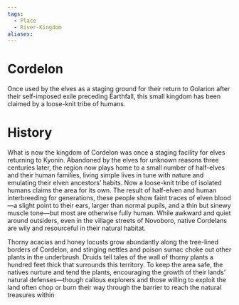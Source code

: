 ```yaml
---
tags:
  - Place
  - River-Kingdom
aliases:
---
```

# Cordelon
Once used by the elves as a staging ground for their return to Golarion after their self-imposed exile preceding Earthfall, this small kingdom has been claimed by a loose-knit tribe of humans.  

# History
What is now the kingdom of Cordelon was once a staging facility for elves returning to Kyonin. Abandoned by the elves for unknown reasons three centuries later, the region now plays home to a small number of half-elves and their human families, living simple lives in tune with nature and emulating their elven ancestors’ habits. Now a loose-knit tribe of isolated humans claims the area for its own. The result of half-elven and human interbreeding for generations, these people show faint traces of elven blood—a slight point to their ears, larger than normal pupils, and a thin but sinewy muscle tone—but most are otherwise fully human. While awkward and quiet around outsiders, even in the village streets of Novoboro, native Cordelans are wily and resourceful in their natural habitat.

Thorny acacias and honey locusts grow abundantly along the tree-lined borders of Cordelon, and stinging nettles and poison sumac choke out other plants in the underbrush. Druids tell tales of the wall of thorny plants a hundred feet thick that surrounds this territory. To keep the area safe, the natives nurture and tend the plants, encouraging the growth of their lands’ natural defenses—though callous explorers and those willing to exploit the land often chop or burn their way through the barrier to reach the natural treasures within